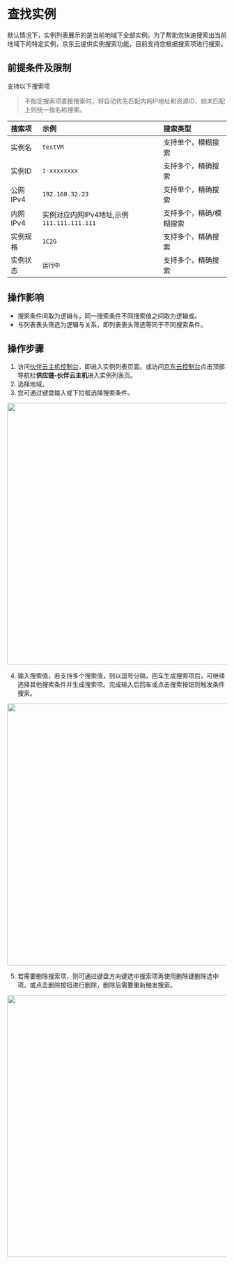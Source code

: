 # 查找实例

默认情况下，实例列表展示的是当前地域下全部实例。为了帮助您快速搜索出当前地域下的特定实例，京东云提供实例搜索功能，目前支持您根据搜索项进行搜索。

## 前提条件及限制
支持以下搜索项
>不指定搜索项直接搜索时，将自动优先匹配内网IP地址和资源ID，如未匹配上则统一按名称搜索。

|搜索项|示例|搜索类型
|:---|:---|:---|
|实例名|`testVM`|支持单个，模糊搜索
|实例ID|`i-xxxxxxxx`|支持多个，精确搜索
|公网IPv4|`192.168.32.23`|支持单个，精确搜索
|内网IPv4|实例对应内网IPv4地址,示例`111.111.111.111`|支持多个，精确/模糊搜索
|实例规格|`1C2G`|支持多个，精确搜索
|实例状态|`运行中`|支持多个，精确搜索

## 操作影响
* 搜索条件间取为逻辑与，同一搜索条件不同搜索值之间取为逻辑或。
* 与列表表头筛选为逻辑与关系，即列表表头筛选等同于不同搜索条件。

## 操作步骤

1. 访问[伙伴云主机控制台](https://cnsx-console.jdcloud.com/compute/vm/list)，即进入实例列表页面。或访问[京东云控制台](https://console.jdcloud.com)点击顶部导航栏**供应链-伙伴云主机**进入实例列表页。
2. 选择地域。
3. 您可通过键盘输入或下拉框选择搜索条件。

<div align="center"><img src="https://user-images.githubusercontent.com/88134774/197775327-38003128-0f6f-4bd7-9ab9-583a34f7195d.png" width="600"></div>


4. 输入搜索值，若支持多个搜索值，则以逗号分隔，回车生成搜索项后，可继续选择其他搜索条件并生成搜索项。完成输入后回车或点击搜索按钮则触发条件搜索。

<div align="center"><img src="https://user-images.githubusercontent.com/88134774/197775716-367489a8-c7e3-4305-9e45-e9ba319e1d78.png" width="600"></div>


5. 若需要删除搜索项，则可通过键盘方向键选中搜索项再使用删除键删除选中项，或点击删除按钮进行删除，删除后需要重新触发搜索。

<div align="center"><img src="https://user-images.githubusercontent.com/88134774/197776039-fa28ebd7-be1a-49ad-852d-d4a7225342ab.png" width="600"></div>


